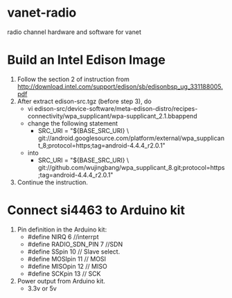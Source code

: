 # vanet-radio
radio channel hardware and software for vanet

# Build an Intel Edison Image
1. Follow the section 2 of instruction from http://download.intel.com/support/edison/sb/edisonbsp_ug_331188005.pdf
2. After extract edison-src.tgz (before step 3), do
    * vi edison-src/device-software/meta-edison-distro/recipes-connectivity/wpa_supplicant/wpa-supplicant_2.1.bbappend
    * change the following statement
      * SRC_URI = "${BASE_SRC_URI} \ git://android.googlesource.com/platform/external/wpa_supplicant_8;protocol=https;tag=android-4.4.4_r2.0.1"
    * into
      * SRC_URI = "${BASE_SRC_URI} \ git://github.com/wujingbang/wpa_supplicant_8.git;protocol=https;tag=android-4.4.4_r2.0.1"
3. Continue the instruction.

# Connect si4463 to Arduino kit 
1. Pin definition in the Arduino kit:
    * #define NIRQ            6  //interrpt
    * #define RADIO_SDN_PIN   7  //SDN
    * #define SSpin           10 // Slave select. 
    * #define MOSIpin         11 // MOSI
    * #define MISOpin         12 // MISO
    * #define SCKpin          13 // SCK
2. Power output from Arduino kit.
    * 3.3v or 5v
